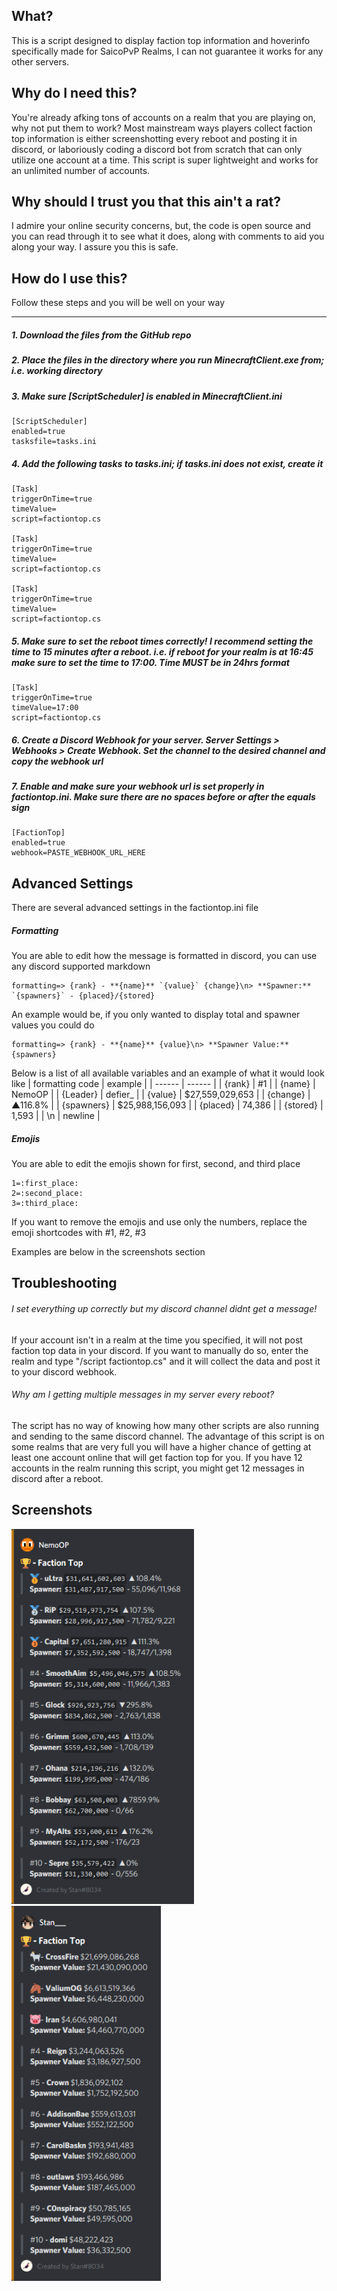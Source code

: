 ## What?
This is a script designed to display faction top information and hoverinfo specifically made for SaicoPvP Realms, I can not guarantee it works for any other servers.

## Why do I need this?
You're already afking tons of accounts on a realm that you are playing on, why not put them to work? Most mainstream ways players collect faction top information is either screenshotting every reboot and posting it in discord, or laboriously coding a discord bot from scratch that can only utilize one account at a time. This script is super lightweight and works for an unlimited number of accounts.

## Why should I trust you that this ain't a rat?
I admire your online security concerns, but, the code is open source and you can read through it to see what it does, along with comments to aid you along your way. I assure you this is safe.

## How do I use this?
Follow these steps and you will be well on your way

------------

##### 1. Download the files from the GitHub repo

##### 2. Place the files in the directory where you run MinecraftClient.exe from; i.e. working directory

##### 3. Make sure [ScriptScheduler] is enabled in MinecraftClient.ini

	[ScriptScheduler]
	enabled=true
	tasksfile=tasks.ini

##### 4. Add the following tasks to tasks.ini; if tasks.ini does not exist, create it

	[Task]
	triggerOnTime=true
	timeValue=
	script=factiontop.cs
	
	[Task]
	triggerOnTime=true
	timeValue=
	script=factiontop.cs
	
	[Task]
	triggerOnTime=true
	timeValue=
	script=factiontop.cs

##### 5. Make sure to set the reboot times correctly! I recommend setting the time to 15 minutes after a reboot. i.e. if reboot for your realm is at 16:45 make sure to set the time to 17:00. Time MUST be in 24hrs format

 	[Task]
	triggerOnTime=true
	timeValue=17:00
	script=factiontop.cs

##### 6. Create a Discord Webhook for your server. Server Settings > Webhooks > Create Webhook. Set the channel to the desired channel and copy the webhook url

##### 7. Enable and make sure your webhook url is set properly in factiontop.ini. Make sure there are no spaces before or after the equals sign

	[FactionTop]
	enabled=true
	webhook=PASTE_WEBHOOK_URL_HERE

## Advanced Settings
There are several advanced settings in the factiontop.ini file
##### Formatting
You are able to edit how the message is formatted in discord, you can use any discord supported markdown

	formatting=> {rank} - **{name}** `{value}` {change}\n> **Spawner:** `{spawners}` - {placed}/{stored}

An example would be, if you only wanted to display total and spawner values you could do

	formatting=> {rank} - **{name}** {value}\n> **Spawner Value:** {spawners}

Below is a list of all available variables and an example of what it would look like
| formatting code | example |
| ------ | ------ |
| {rank} | #1 |
| {name} | NemoOP |
| {Leader} | defier_ |
| {value} |  $27,559,029,653 |
| {change} | ▲116.8% |
| {spawners} | $25,988,156,093 |
| {placed} | 74,386 |
| {stored} | 1,593 |
| \n | newline |

##### Emojis
You are able to edit the emojis shown for first, second, and third place

	1=:first_place:
	2=:second_place:
	3=:third_place:
If you want to remove the emojis and use only the numbers, replace the emoji shortcodes with #1, #2, #3

Examples are below in the screenshots section

## Troubleshooting
###### I set everything up correctly but my discord channel didnt get a message!
If your account isn't in a realm at the time you specified, it will not post faction top data in your discord. If you want to manually do so, enter the realm and type "/script factiontop.cs" and it will collect the data and post it to your discord webhook.

###### Why am I getting multiple messages in my server every reboot?
The script has no way of knowing how many other scripts are also running and sending to the same discord channel. The advantage of this script is on some realms that are very full you will have a higher chance of getting at least one account online that will get faction top for you. If you have 12 accounts in the realm running this script, you might get 12 messages in discord after a reboot.

## Screenshots
<img height = 600px src="images/preview.png"> <img height = 600px src="images/preview2.png">
